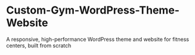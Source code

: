 # Custom-Gym-WordPress-Theme-Website
A responsive, high-performance WordPress theme and website for fitness centers, built from scratch 
